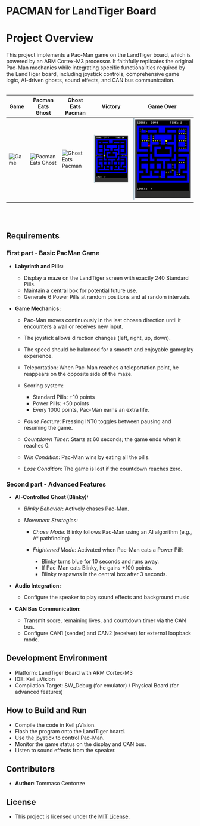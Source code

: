 # PACMAN for LandTiger Board
# Project Overview
This project implements a Pac-Man game on the LandTiger board, which is powered by an ARM Cortex-M3 processor. It faithfully replicates the original Pac-Man mechanics while integrating specific functionalities required by the LandTiger board, including joystick controls, comprehensive game logic, AI-driven ghosts, sound effects, and CAN bus communication.
<br>
<br>

| Game | Pacman Eats Ghost | Ghost Eats Pacman | Victory | Game Over |
|------|------------------|------------------|---------|-----------|
| ![Game](Gifs/game.gif) | ![Pacman Eats Ghost](Gifs/pacmanEatsGhost.gif) | ![Ghost Eats Pacman](Gifs/ghostEatsPacman.gif) | ![Victory](Gifs/victory.gif) | ![Game Over](Gifs/gameOver.gif) |

<br>
<br>

## Requirements
### First part - Basic PacMan Game

- **Labyrinth and Pills:**
  
  - Display a maze on the LandTiger screen with exactly 240 Standard Pills.
  - Maintain a central box for potential future use.
  - Generate 6 Power Pills at random positions and at random intervals.

- **Game Mechanics:**
  - Pac-Man moves continuously in the last chosen direction until it encounters a wall or receives new input.
  - The joystick allows direction changes (left, right, up, down).
  - The speed should be balanced for a smooth and enjoyable gameplay experience.
  - Teleportation: When Pac-Man reaches a teleportation point, he reappears on the opposite side of the maze.
  - Scoring system:
    
     - Standard Pills: +10 points
     - Power Pills: +50 points
     - Every 1000 points, Pac-Man earns an extra life.
  - *Pause Feature*: Pressing INT0 toggles between pausing and resuming the game.
  - *Countdown Timer*: Starts at 60 seconds; the game ends when it reaches 0.
  - *Win Condition*: Pac-Man wins by eating all the pills.
  - *Lose Condition*: The game is lost if the countdown reaches zero.
 
### Second part - Advanced Features

- **AI-Controlled Ghost (Blinky):**
  
  - *Blinky Behavior*: Actively chases Pac-Man.
  - *Movement Strategies:*
    
    - *Chase Mode:* Blinky follows Pac-Man using an AI algorithm (e.g., A* pathfinding)
    - *Frightened Mode:* Activated when Pac-Man eats a Power Pill:
      
      - Blinky turns blue for 10 seconds and runs away.
      - If Pac-Man eats Blinky, he gains +100 points.
      - Blinky respawns in the central box after 3 seconds.
- **Audio Integration:**
    - Configure the speaker to play sound effects and background music

- **CAN Bus Communication:**
  - Transmit score, remaining lives, and countdown timer via the CAN bus.
  - Configure CAN1 (sender) and CAN2 (receiver) for external loopback mode.

## Development Environment
  - Platform: LandTiger Board with ARM Cortex-M3
  - IDE: Keil µVision
  - Compilation Target: SW_Debug (for emulator) / Physical Board (for advanced features)

## How to Build and Run
  - Compile the code in Keil µVision.
  - Flash the program onto the LandTiger board.
  - Use the joystick to control Pac-Man.
  - Monitor the game status on the display and CAN bus.
  - Listen to sound effects from the speaker.

## Contributors
  - **Author:** Tommaso Centonze
## License
  - This project is licensed under the [MIT License](LICENSE).
  
